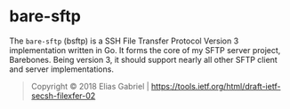 # bare-sftp

The `bare-sftp` (bsftp) is a SSH File Transfer Protocol Version 3 implementation written in Go. It forms the core of my SFTP server project, Barebones. Being version 3, it should support nearly all other SFTP client and server implementations.

> Copyright &copy; 2018 Elias Gabriel | https://tools.ietf.org/html/draft-ietf-secsh-filexfer-02